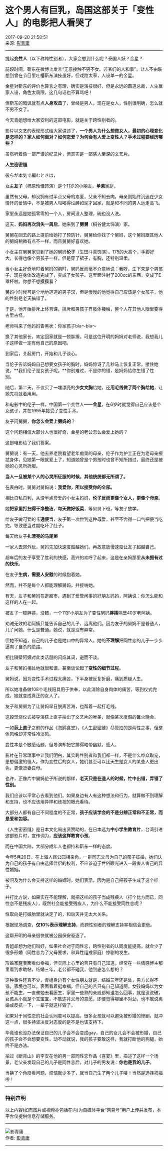 # 这个男人有巨乳，岛国这部关于「变性人」的电影把人看哭了

2017-09-20 21:58:51  
来源: [影青庸](https://www.163.com/dy/media/T1491995856916.html)  

---

提起**变性人**（以下称跨性别者），大家会想到什么呢？泰国人妖？金星？

前段时间，靳东在微博上发言“无意接触不男不女、非爷们的人和事”，让人不由联想到曾在节目里吐槽靳东演技虽好，但戏路太窄，人设单一的金星。

金星对靳东的评价也算言之有理，确实是演技很好，但是永远的霸道总裁，人生赢家人设，角色太局限，这几句话也不算骂吧！

但靳东的暗讽就有点**人身攻击**了，曾经是男人，现在是女人，性别很明确，怎么就不男不女了。

今天青姐想给大家安利的这部电影，就是关于跨性别者的。

影片以文艺的表现形式给大家讲述了，**一个男人为什么想做女人，最初的心理变化是怎样的？家人如何面对？如何恋爱？为何会有人爱上变性人？手术过程要经历哪些？**

虽然听着像一部严谨的纪录片，但其实是一部感人至深的文艺片。

**人生密密缝**

彼らが本気で編むときは，

女主**友子**（柿原玲佳饰演）是个11岁的小朋友，**单亲**家庭。

虽然有父母，却没拥有过半点父母的疼爱，父亲不知去向，母亲则始终沉迷在少女情怀的爱情中，不是被男人甩喝得烂醉如泥才回家，就是和不同的男人远走高飞。

家里永远是她孤零零的一个人，房间没人整理，碗也没人洗。

这天，**妈妈再次消失一周后**，她来到了**舅舅**（桐谷健太饰演）家。

舅舅在回去的路上提前给她打了预防针，舅舅给你找了个舅妈，这个舅妈跟其他人的舅妈稍微有点不一样，而且舅舅好喜欢她。

小女主在舅舅家见到了她的舅妈**伦子**（生田斗真饰演）。175的大高个，手脚好大，长得也像个男孩子一样，但是穿了裙子，有胸，还特别温柔。

当小女主好奇地盯着舅妈的胸时，舅妈反而毫不介意地说：我呀，生下来是个男孩子，现在身体改造完成了，变成了女孩子。这里面注射了200cc的东西，变成了E罩杯啦。你想不想摸摸看？

舅妈小时候可是个地地道道的男子汉，但是慢慢的他觉得自己应该是个女孩子，他的性别是老天搞错了。

于是，他开始排斥上体育课，排斥和男孩子有肢体接触，整个人在其他人眼里变得古里古怪。

老师叫来了他妈妈告黑状：你家孩子bla～bla～

换了其他家长，肯定回家就是一顿胖揍。可是这位开明的妈妈对老师说，我想我儿子这样做一定有他自己的原因吧。

到家后，关起房门，开始和儿子谈心。

当伦子告诉妈妈自己想要女孩子的胸时，妈妈惊讶了几秒马上恢复正常，搂住她说，**我们伦子是女孩子呢。**你别难过，不是你的错，是妈妈给你生错了性别。

随后，第二天，不仅买了一堆漂亮的**少女文胸**给她，还**用毛线做了两个胸给她**，让她先将就着用用。

和电影中的伦子一样，中国第一个变性人——**金星**，在6岁时就觉得自己应该是个女孩子，并在1995年接受了变性手术。

友子问舅舅，**你怎么会爱上舅妈的**？

这个问题相信大部分人也很好奇，金星的老公怎么会爱上她的？

这部电影给了我们答案。

舅舅说：有一天，他去养老院看望老年痴呆的母亲，伦子作为护工正在为老母亲擦拭身体，见她第一眼就爱上了，知道她曾是个男孩时也曾不知所措过，最终还是被她的心灵所折服。

**当人一旦被某个人的心灵所征服的时候，其他统统都无所谓了。**

在表白时，舅舅对舅妈说：**我爱你，所以接受你的全部。**

相比自私自利，从没半点母爱的小女主妈妈，**伦子反而更像个女人，更像个母亲**。

她**把家里打扫得干净整洁**，**每天做好饭菜**，等舅舅下班，等友子放学。

给友子做可爱的**卡通便当**，友子第一次尝到这种母爱，甚至不舍得一口气把便当吃完，导致便当过期吃坏了肚子。

每天给友子**扎漂亮的马尾辫**

一家人去郊外玩，舅妈先加快速度超越她们。再故意放慢速度让友子超越自己。

超车后的友子享受了胜利的快感，高兴的欢呼了起来，这是在亲妈那里**从未拥有过的快乐**。

在友子**生病，需要人安慰**的时候抱着她。

然而，并不是每个人都能理解舅妈，并接纳她。

有天，友子和舅妈在逛超市，遇到了爱管闲事的好朋友妈妈，阿姨说：你怎么能和这样的人在一起。

被友子一顿胖揍，没错，一个11岁小朋友为了变性舅妈**胖揍**隔壁40岁老阿姨。

劝诫无效的老阿姨只能告诉自己的儿子，远离他们。因为友子的舅妈不是普通人，儿子问她，什么是普通。她说，就是没有异常。

但她不知道，自己的儿子也是她口中的异常人。她的**不理解**把同性恋的儿子一步步逼向了自杀的绝路。

相比隔壁阿姨对此类话题的闪烁其词，避而不谈。

友子和舅妈相处地就很和谐，甚至谈论起了**变性的细节过程**。

舅妈说，因为变性手术过程太痛苦，下半身被反复折磨，痛到质疑人生。

所以她准备做108个毛线阳具用于供奉，以此消除自身肉体的痛苦，等到仪式完成，她就变成真正的女人了。

友子和舅舅为了让舅妈早日脱离苦海，也帮着一起打毛线。

这段焚烧仪式被导演荻上直子拍出了文艺片的唯美，就像某次度假的篝火晚会。

一如**荻上直子**之前的作品《海鸥食堂》，《人生密密缝》尽管拍的是两性之事，但整体风格却非常性冷淡风。

变性本是个敏感话题，但导演却把它排得略带幽默，感人。

影片在日常琐事中让我们明白，其实跨性别者和我们都一样，不是什么哗众取宠，思想偏激的怪人。作为变性后的女人，她们甚至可以比天生是女人的某些人更出色，更像贤妻良母。

也许，正像片中舅妈伦子所说的那样，**老天只是在造人的时候，忙中出错，弄错了性别。**

我们应该以平常心去看到他们。如果身边有人有这种想法和行为，就算做不到理解和支持，也不应该用异样和歧视的眼光看待。

大部分人都有自己不同程度的不正常，**孩子应该学会的不是分辨正常和不正常，而是爱和包容。**

《人生密密缝》是日本文化局出资赞助的，在日本选为**中小学生教育片**，台湾引进这部影片时，宣传词为，**应该这样教育小孩**。

而在中国大陆，大部分成年人也都持和靳东一样的态度。

今年5月20日，在上海人民公园相亲角，一群同志父母为自己的孩子征婚，她们认为自己的孩子有自由选择伴侣的权利，不应该迫于世俗眼光进入一段害人害己的异性婚姻。

被问及为什么会支持这样的婚姻时，她们表示，因为是自己把孩子生成了这个样子。

并打比方说，如果实在不能理解，就把这样的孩子当成残疾人（打个比方而已，同性恋不是残疾人），既然社会能接受残疾人，为什么不能接受同性恋呢？

性取向是打娘胎里就决定了的，和后天并无太大关系。

根据现场调查，**仅10%表示理解支持**，而跨性别者的理解支持率相信会更低。

这帮开明的母亲很快就被公园保安驱逐了。

青姐却想为他们叫好，如果社会对于同性恋，跨性别者的认同度能提高，就会少了很多形婚（同性恋为了父母要求，和异性组成家庭）惨剧的发生。

形婚家庭表面看似幸福，但实际上心里的苦只有自己知道。经常在一些情感博主那里看到求助帖，结婚三年，老公都不碰我，他到底怎么想的？

这种事件还真不少，青姐身边有个女性朋友就是，结婚三年还是处，男方长得不错，家境也可以，表面看着挺幸福，但自己的苦只有自己知道啊，女孩妈妈以为女孩不能生，一直催她去看医生，家里一些熟的亲戚都知道怎么回事，就是没说破，女孩从小就是个乖宝宝，不敢违背父母的意愿，即便觉得哪里不对劲，也不敢说离婚或反抗一下，一辈子就这样毁了。

如果对于同性恋的社会认同度可以提高，很多女孩就可以避免被形婚的惨剧，就冲这一点，很多持坚决反对态度的是不是也该支持下。

毕竟谁也没办法保证自己的儿子会不会变成gay，自己的女儿会不会被形婚，自己的孩子会不会想要变性，动不动就说，我的孩子要敢这样，我就打断他的狗腿，始终不是办法。

拍过《断背山》的李安在他的另一部同性恋作品《喜宴》里，描述了这样一个场景，老父亲发现自己的儿子是同性恋后，对儿子的男友说：**你也是我的儿子**。

当换了个角度看问题，烦恼就少多了，就当自己生了两个儿子喽！当然是选择祝福啦！

---

### 特别声明

以上内容(如有图片或视频亦包括在内)为自媒体平台“网易号”用户上传并发布，本平台仅提供信息存储服务。

---

![影青庸](https://nimg.ws.126.net/?url=http://dingyue.ws.126.net/fiLGR56I5IYyeuscga1gvVmWhilF2EP=EyrqyhM1RKA3l1491995855865.jpg&thumbnail=160y160&quality=80&type=jpg)  
作者: [影青庸](https://www.163.com/dy/media/T1491995856916.html)  

---